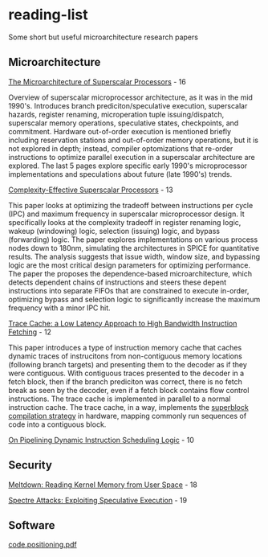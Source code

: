 # reading-list
Some short but useful microarchitecture research papers

## Microarchitecture

[The Microarchitecture of Superscalar Processors](https://github.com/Peter-Herrmann/reading-list/files/11748113/ss_cgi.pdf) - 16

Overview of superscalar microprocessor architecture, as it was in the mid 1990's. Introduces branch prediciton/speculative execution, superscalar hazards, register renaming, microperation tuple issuing/dispatch, superscalar memory operations, speculative states, checkpoints, and commitment. Hardware out-of-order execution is mentioned briefly including reservation stations and out-of-order memory operations, but it is not explored in depth; instead, compiler optomizations that re-order instructions to optimize parallel execution in a superscalar architecture are explored. The last 5 pages explore specific early 1990's microprocessor implementations and speculations about future (late 1990's) trends.

[Complexity-Effective Superscalar Processors](https://github.com/Peter-Herrmann/reading-list/files/11748112/isca.complexity.pdf) - 13

This paper looks at optimizing the tradeoff between instructions per cycle (IPC) and maximum frequency in superscalar microprocessor design. It specifically looks at the complexity tradeoff in register renaming logic, wakeup (windowing) logic, selection (issuing) logic, and bypass (forwarding) logic. The paper explores implementations on various process nodes down to 180nm, simulating the architectures in SPICE for quantitative results. The analysis suggests that issue width, window size, and bypassing logic are the most critical design parameters for optimizing performance. The paper the proposes the dependence-based microarchitecture, which detects dependent chains of instructions and steers these depent instructions into separate FIFOs that are constrained to execute in-order, optimizing bypass and selection logic to significantly increase the maximum frequency with a minor IPC hit.

[Trace Cache: a Low Latency Approach to High Bandwidth Instruction Fetching](https://github.com/Peter-Herrmann/reading-list/files/11748107/micro.trace-cache.pdf) - 12

This paper introduces a type of instruction memory cache that caches dynamic traces of instrucitons from non-contiguous memory locations (following branch targets) and presenting them to the decoder as if they were contiguous. With contiguous traces presented to the decoder in a fetch block, then if the branch prediciton was correct, there is no fetch break as seen by the decoder, even if a fetch block contains flow control instructions. The trace cache is implemented in parallel to a normal instruction cache. The trace cache, in a way, implements the [superblock compilation strategy](https://github.com/Peter-Herrmann/reading-list/files/11750061/hwu_jsuper93.pdf) in hardware, mapping commonly run sequences of code into a contiguous block.

[On Pipelining Dynamic Instruction Scheduling Logic](https://github.com/Peter-Herrmann/reading-list/files/11748110/stark.pdf) - 10

## Security

[Meltdown: Reading Kernel Memory from User Space](https://github.com/Peter-Herrmann/reading-list/files/11748108/meltdown.pdf) - 18

[Spectre Attacks: Exploiting Speculative Execution](https://github.com/Peter-Herrmann/reading-list/files/11748109/spectre.pdf) - 19

## Software

[code.positioning.pdf](https://github.com/Peter-Herrmann/reading-list/files/11749980/code.positioning.pdf)
